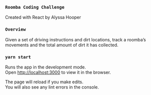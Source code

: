 ### `Roomba Coding Challenge`
Created with React by Alyssa Hooper

### `Overview`
Given a set of driving instructions and dirt locations, track a roomba’s movements and the total
amount of dirt it has collected.

### `yarn start`

Runs the app in the development mode.<br />
Open [http://localhost:3000](http://localhost:3000) to view it in the browser.

The page will reload if you make edits.<br />
You will also see any lint errors in the console.

